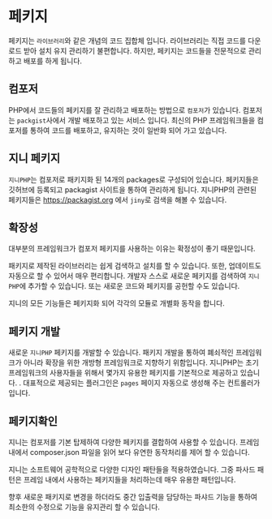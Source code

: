 # 페키지
페키지는 `라이브러리`와 같은 개념의 코드 집합체 입니다. 라이브러리는 직접 코드를 다운로드 받아 설치 유지 관리하기 불편합니다.
하지만, 페키지는 코드들을 전문적으로 관리하고 배포를 하게 됩니다.

## 컴포저
PHP에서 코드들의 페키지를 잘 관리하고 배포하는 방법으로 `컴포저`가 있습니다. 컴포저는 `packgist`사에서 개발 배포하고 있는 서비스 입니다.
최신의 PHP 프레임워크들을 컴포저를 통하여 코드를 배포하고, 유지하는 것이 일반화 되어 가고 있습니다.

## 지니 페키지
`지니PHP`는 컴포저로 패키지화 된 14개의 packages로 구성되어 있습니다. 페키지들은 깃허브에 등록되고 packagist 사이트을 통하여 관리하게 됩니다.
지니PHP의 관련된 페키지들은 https://packagist.org 에서 `jiny`로 검색을 해볼 수 있습니다.


## 확장성
대부분의 프레임워크가 컴포저 페키지를 사용하는 이유는 확정성이 좋기 때문입니다.

패키지로 제작된 라이브러리는 쉽게 검색하고 설치를 할 수 있습니다. 또한, 업데이트도 자동으로 할 수 있어서 매우 편리합니다.
개발자 스스로 새로운 페키지를 검색하여 `지니PHP`에 추가할 수 있습니다. 또는 새로운 코드와 페키지를 공헌할 수도 있습니다.

지니의 모든 기능들은 페키지화 되어 각각의 모듈로 개별화 동작을 합니다.

## 페키지 개발
새로운 `지니PHP` 페키지를 개발할 수 있습니다. 패키지 개발을 통하여 폐쇠적인 프레임워크가 아니라 확장을 위한 개방형 프레임워크로 지향하기 위함입니다.
지니PHP는 초기 프레임워크의 사용자들을 위해서 몇가지 유용한 페키지를 기본적으로 제공하고 있습니다.
.
대표적으로 제공되는 플러그인은 `pages` 페이지 자동으로 생성해 주는 컨트롤러가 입니다.

## 페키지확인
지니는 컴포저를 기본 탑제하여 다양한 페키지를 결합하여 사용할 수 있습니다. 
프레임 내에서 composer.json 파일을 읽어 보다 유연한 동작처리를 제어 할 수 있습니다.

지니는 소프트웨어 공학적으로 다양한 디자인 패탄들을 적용하였습니다. 
그중 파사드 패턴은 프레임 내에서 사용하는 페키지들을 처리하는데 매우 유용한 패턴입니다.

향후 새로운 패키지로 변경을 하더라도 중간 입출력을 담당하는 파샤드 기능을 통하여 최소한의 수정으로 기능을 유지관리 할 수 있습니다.